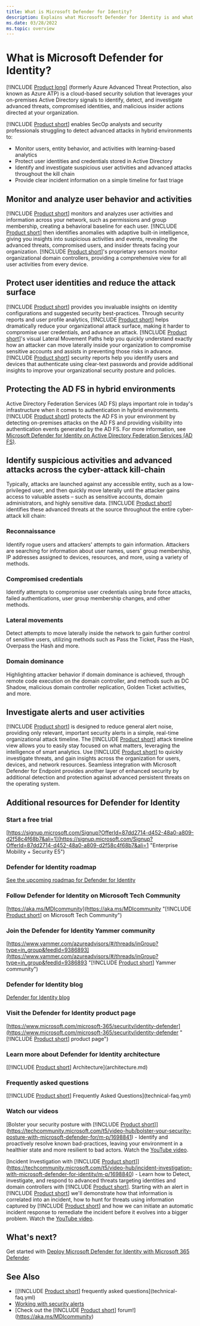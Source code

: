 ```yaml
---
title: What is Microsoft Defender for Identity?
description: Explains what Microsoft Defender for Identity is and what kinds of suspicious activities it can detect
ms.date: 03/28/2022
ms.topic: overview
---
```


# What is Microsoft Defender for Identity?

[!INCLUDE [Product long](includes/product-long.md)] (formerly Azure Advanced Threat Protection, also known as Azure ATP) is a cloud-based security solution that leverages your on-premises Active Directory signals to identify, detect, and investigate advanced threats, compromised identities, and malicious insider actions directed at your organization.

[!INCLUDE [Product short](includes/product-short.md)] enables SecOp analysts and security professionals struggling to detect advanced attacks in hybrid environments to:

- Monitor users, entity behavior, and activities with learning-based analytics
- Protect user identities and credentials stored in Active Directory
- Identify and investigate suspicious user activities and advanced attacks throughout the kill chain
- Provide clear incident information on a simple timeline for fast triage

## Monitor and analyze user behavior and activities

[!INCLUDE [Product short](includes/product-short.md)] monitors and analyzes user activities and information across your network, such as permissions and group membership, creating a behavioral baseline for each user. [!INCLUDE [Product short](includes/product-short.md)] then identifies anomalies with adaptive built-in intelligence, giving you insights into suspicious activities and events, revealing the advanced threats, compromised users, and insider threats facing your organization. [!INCLUDE [Product short](includes/product-short.md)]'s proprietary sensors monitor organizational domain controllers, providing a comprehensive view for all user activities from every device.

## Protect user identities and reduce the attack surface

[!INCLUDE [Product short](includes/product-short.md)] provides you invaluable insights on identity configurations and suggested security best-practices. Through security reports and user profile analytics, [!INCLUDE [Product short](includes/product-short.md)] helps dramatically reduce your organizational attack surface, making it harder to compromise user credentials, and advance an attack. [!INCLUDE [Product short](includes/product-short.md)]'s visual Lateral Movement Paths help you quickly understand exactly how an attacker can move laterally inside your organization to compromise sensitive accounts and assists in preventing those risks in advance. [!INCLUDE [Product short](includes/product-short.md)] security reports help you identify users and devices that authenticate using clear-text passwords and provide additional insights to improve your organizational security posture and policies.

## Protecting the AD FS in hybrid environments

Active Directory Federation Services (AD FS) plays important role in today's infrastructure when it comes to authentication in hybrid environments. [!INCLUDE [Product short](includes/product-short.md)] protects the AD FS in your environment by detecting on-premises attacks on the AD FS and providing visibility into authentication events generated by the AD FS. For more information, see [Microsoft Defender for Identity on Active Directory Federation Services (AD FS)](active-directory-federation-services.md).

## Identify suspicious activities and advanced attacks across the cyber-attack kill-chain

Typically, attacks are launched against any accessible entity, such as a low-privileged user, and then quickly move laterally until the attacker gains access to valuable assets – such as sensitive accounts, domain administrators, and highly sensitive data. [!INCLUDE [Product short](includes/product-short.md)] identifies these advanced threats at the source throughout the entire cyber-attack kill chain:

### Reconnaissance

Identify rogue users and attackers' attempts to gain information. Attackers are searching for information about user names, users' group membership, IP addresses assigned to devices, resources, and more, using a variety of methods.

### Compromised credentials

Identify attempts to compromise user credentials using brute force attacks, failed authentications, user group membership changes, and other methods.

### Lateral movements

Detect attempts to move laterally inside the network to gain further control of sensitive users, utilizing methods such as Pass the Ticket, Pass the Hash, Overpass the Hash and more.

### Domain dominance

Highlighting attacker behavior if domain dominance is achieved, through remote code execution on the domain controller, and methods such as DC Shadow, malicious domain controller replication, Golden Ticket activities, and more.

## Investigate alerts and user activities

[!INCLUDE [Product short](includes/product-short.md)] is designed to reduce general alert noise, providing only relevant, important security alerts in a simple, real-time organizational attack timeline. The [!INCLUDE [Product short](includes/product-short.md)] attack timeline view allows you to easily stay focused on what matters, leveraging the intelligence of smart analytics. Use [!INCLUDE [Product short](includes/product-short.md)] to quickly investigate threats, and gain insights across the organization for users, devices, and network resources. Seamless integration with Microsoft Defender for Endpoint provides another layer of enhanced security by additional detection and protection against advanced persistent threats on the operating system.

## Additional resources for Defender for Identity

### Start a free trial

[https://signup.microsoft.com/Signup?OfferId=87dd2714-d452-48a0-a809-d2f58c4f68b7&ali=1](https://signup.microsoft.com/Signup?OfferId=87dd2714-d452-48a0-a809-d2f58c4f68b7&ali=1 "Enterprise Mobility + Security E5")

### Defender for Identity roadmap

[See the upcoming roadmap for Defender for Identity](https://www.microsoft.com/microsoft-365/roadmap?filters=Microsoft%20Defender%20for%20Identity)

### Follow Defender for Identity on Microsoft Tech Community

[https://aka.ms/MDIcommunity](https://aka.ms/MDIcommunity "[!INCLUDE [Product short](includes/product-short.md)] on Microsoft Tech Community")

### Join the Defender for Identity Yammer community

[https://www.yammer.com/azureadvisors/#/threads/inGroup?type=in_group&feedId=9386893](https://www.yammer.com/azureadvisors/#/threads/inGroup?type=in_group&feedId=9386893 "[!INCLUDE [Product short](includes/product-short.md)] Yammer community")

### Defender for Identity blog

[Defender for Identity blog](https://techcommunity.microsoft.com/t5/security-compliance-and-identity/bg-p/MicrosoftSecurityandCompliance/label-name/Microsoft%20Defender%20for%20Identity)

### Visit the Defender for Identity product page

[https://www.microsoft.com/microsoft-365/security/identity-defender](https://www.microsoft.com/microsoft-365/security/identity-defender "[!INCLUDE [Product short](includes/product-short.md)] product page")

### Learn more about Defender for Identity architecture

[[!INCLUDE [Product short](includes/product-short.md)] Architecture](architecture.md)

### Frequently asked questions

[[!INCLUDE [Product short](includes/product-short.md)] Frequently Asked Questions](technical-faq.yml)

### Watch our videos

[Bolster your security posture with [!INCLUDE [Product short](includes/product-short.md)]](<https://techcommunity.microsoft.com/t5/video-hub/bolster-your-security-posture-with-microsoft-defender-for/m-p/1698841>) - Identify and proactively resolve known bad-practices, leaving your environment in a healthier state and more resilient to bad actors. Watch the [YouTube video](https://youtu.be/nx5rrxVuRTk).

[Incident Investigation with [!INCLUDE [Product short](includes/product-short.md)]](<https://techcommunity.microsoft.com/t5/video-hub/incident-investigation-with-microsoft-defender-for-identity/m-p/1698840>) - Learn how to Detect, investigate, and respond to advanced threats targeting identities and domain controllers with [!INCLUDE [Product short](includes/product-short.md)]. Starting with an alert in [!INCLUDE [Product short](includes/product-short.md)] we'll demonstrate how that information is correlated into an incident, how to hunt for threats using information captured by [!INCLUDE [Product short](includes/product-short.md)] and how we can initiate an automatic incident response to remediate the incident before it evolves into a bigger problem. Watch the [YouTube video](https://youtu.be/geWU4It6S48).

## What's next?

Get started with [Deploy Microsoft Defender for Identity with Microsoft 365 Defender](deploy-defender-identity.md).

## See Also

- [[!INCLUDE [Product short](includes/product-short.md)] frequently asked questions](technical-faq.yml)
- [Working with security alerts](working-with-suspicious-activities.md)
- [Check out the [!INCLUDE [Product short](includes/product-short.md)] forum!](<https://aka.ms/MDIcommunity>)
